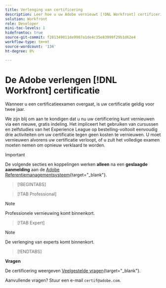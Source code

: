 ```yaml
---
title: Verlenging van certificering
description: Leer hoe u uw Adobe vernieuwt [!DNL Workfront] certificering voordat deze verloopt.
solution: Workfront
role: Developer
mini-toc-levels: 1
hidefromtoc: true
source-git-commit: f281349011de9907a1de4c35e83999f29b1d62e4
workflow-type: tm+mt
source-wordcount: '134'
ht-degree: 0%

---
```


# De Adobe verlengen [!DNL Workfront] certificatie

Wanneer u een certificatieexamen overgaat, is uw certificatie geldig voor twee jaar.

We zijn blij om aan te kondigen dat u nu uw certificering kunt vernieuwen via een nieuwe, gratis indeling. Het impliceert het gebruiken van cursussen en zelfstudies van het Experience League op bestelling-voltooit eenvoudig drie activiteiten om uw certificatie tegen geen kosten te vernieuwen. U moet vernieuwen alvorens uw certificatie verloopt, of u zult het volledige examen moeten nemen om opnieuw verklaard te worden.

>[!IMPORTANT]
>
>De volgende secties en koppelingen werken **alleen** na een **geslaagde aanmelding** aan de [Adobe Referentiemanagementsysteem](http://www.certmetrics.com/adobe){target="_blank"}.

>[!BEGINTABS]

>[!TAB Professional]

>[!NOTE]
>
>Professionele vernieuwing komt binnenkort.

>[!TAB Expert]

>[!NOTE]
>
>De verlenging van experts komt binnenkort.

>[!ENDTABS]

**Vragen**

De certificering weergeven [Veelgestelde vragen](https://experienceleague.adobe.com/docs/certification/certification/faq.html?lang=en){target="_blank"}.

Aanvullende vragen? Stuur een e-mail `certif@adobe.com`.
